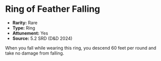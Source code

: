 # Ring of Feather Falling

- **Rarity:** Rare
- **Type:** Ring
- **Attunement:** Yes
- **Source:** 5.2 SRD (D&D 2024)

When you fall while wearing this ring, you descend 60 feet per round and take no damage from falling.

